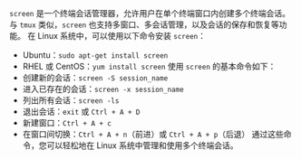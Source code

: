  `screen` 是一个终端会话管理器，允许用户在单个终端窗口内创建多个终端会话。与 `tmux` 类似，`screen` 也支持多窗口、多会话管理，以及会话的保存和恢复等功能。
在 Linux 系统中，可以使用以下命令安装 `screen`：
- Ubuntu：`sudo apt-get install screen`
- RHEL 或 CentOS：`yum install screen`
使用 `screen` 的基本命令如下：
- 创建新的会话：`screen -S session_name`
- 进入已存在的会话：`screen -x session_name`
- 列出所有会话：`screen -ls`
- 退出会话：`exit` 或 `Ctrl + A + D`
- 新建窗口：`Ctrl + A + c`
- 在窗口间切换：`Ctrl + A + n`（前进）或 `Ctrl + A + p`（后退）
通过这些命令，您可以轻松地在 Linux 系统中管理和使用多个终端会话。